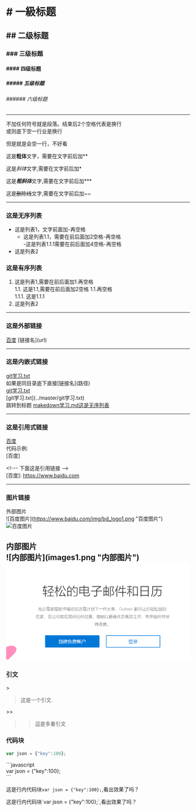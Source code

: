 
# \# 一級标题 
## \#\# 二级标题
### \#\#\# 三级标题
#### \#\#\#\# 四级标题
##### \#\#\#\#\# 五级标题
###### \#\#\#\#\#\# 六级标题
---

不加任何符号就是段落。结束后2个空格代表是换行  
或则底下空一行业是换行

但是就是会空一行，不好看

这是**粗体**文字，需要在文字前后加\*\*

这是*斜体*文字,需要在文字前后加\*

这是***粗斜体***文字,需要在文字前后加\*\*\*

这是~~删除线~~文字,需要在文字前后加\~\~

---
### 这是无序列表
- 这是列表1，文字前面加\-再空格  
  - 这是列表1.1，需要在前后面加2空格\-再空格  
    -这是列表1.1.1需要在前后面加4空格\-再空格  
- 这是列表2  

### 这是有序列表
1. 这是列表1,需要在前后面加1\.再空格  
  1.1. 这是1.1,需要在前后面加2空格 1\.1\.再空格  
    1.1.1. 这是1.1.1	  
2. 这是列表2  

---
### 这是外部链接
[百度](https://www.baidu.com)
\[链接名\]\(url\)

---
### 这是内嵌式链接
[git学习.txt](git学习.txt)  
如果是同目录底下直接\[链接名\]\(路径\)  
[git学习.txt](../master/git学习.txt)  
\[git学习.txt\]\(../master/git学习.txt\)  
跳转到标题
[makedown学习.md这是无序列表](makedown学习.md#这是无序列表)  

---
### 这是引用式链接
[百度]  
代码示例:  
\[百度\]

<\!---  下面这是引用链接  --\>  
\[百度\]: https://www.baidu.com

<!---  下面这是引用链接  -->
[百度]: https://www.baidu.com

---
### 图片链接
外部图片  
\!\[百度图片\](https://www.baidu.com/img/bd_logo1.png "百度图片")
![百度图片](https://www.baidu.com/img/bd_logo1.png "百度图片")

内部图片  
\!\[内部图片\](images1.png "内部图片")
![内部图片](images1.png "内部图片")
---

### 引文
\>
> 这是一个引文.  

\>\>
>> 這是多重引文

### 代码块
```javascript
var json = {"key":100};
```

\`\`\`javascript  
var json = {"key":100};  
\`\`\`  

这是行内代码块`var json = {"key":100};`,看出效果了吗？

这是行内代码块\`var json = {"key":100};\`,看出效果了吗？